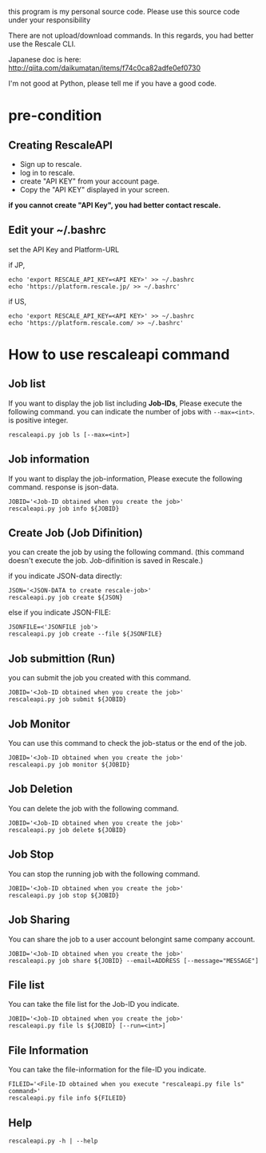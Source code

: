 this program is my personal source code.
Please use this source code under your responsibility

There are not upload/download commands.
In this regards, you had better use the Rescale CLI.

Japanese doc is here:
http://qiita.com/daikumatan/items/f74c0ca82adfe0ef0730

I'm not good at Python, please tell me if you have a good code.

pre-condition
=======================

## Creating RescaleAPI


- Sign up to rescale.
- log in to rescale.
- create "API KEY" from your account page.
- Copy the "API KEY" displayed in your screen.

**if you cannot create "API Key", you had better contact rescale.**

## Edit your ~/.bashrc

set the API Key and Platform-URL

if JP,

```bash:.bashrc
echo 'export RESCALE_API_KEY=<API KEY>' >> ~/.bashrc
echo 'https://platform.rescale.jp/ >> ~/.bashrc'
```

if US,

```bash:.bashrc
echo 'export RESCALE_API_KEY=<API KEY>' >> ~/.bashrc
echo 'https://platform.rescale.com/ >> ~/.bashrc'
```

How to use rescaleapi command
=====================================

Job list
-----------

If you want to display the job list including **Job-IDs**, Please execute the following command. you can indicate the number of jobs with `--max=<int>`. <int> is positive integer.

```bash:command
rescaleapi.py job ls [--max=<int>]
```

Job information
-----------------


If you want to display the job-information, Please execute the following command. response is json-data.


```bash:command
JOBID='<Job-ID obtained when you create the job>'
rescaleapi.py job info ${JOBID}
```

Create Job (Job Difinition)
------------------------------

you can create the job by using the following command.
(this command doesn't execute the job. Job-difinition is saved in Rescale.)


if you indicate JSON-data directly:

```bash:command
JSON='<JSON-DATA to create rescale-job>'
rescaleapi.py job create ${JSON}
```

else if you indicate JSON-FILE:

```bash:command
JSONFILE=<'JSONFILE job'>
rescaleapi.py job create --file ${JSONFILE}
```

Job submittion (Run)
------------------------------

you can submit the job you created with this command.

```bash:command
JOBID='<Job-ID obtained when you create the job>'
rescaleapi.py job submit ${JOBID}
```

Job Monitor
------------------------------

You can use this command to check the job-status or the end of the job.

```bash:command
JOBID='<Job-ID obtained when you create the job>'
rescaleapi.py job monitor ${JOBID}
```

Job Deletion
------------------------------

You can delete the job with the following command.

```bash:command
JOBID='<Job-ID obtained when you create the job>'
rescaleapi.py job delete ${JOBID}
```

Job Stop
------------------------------

You can stop the running job with the following command.

```bash:command
JOBID='<Job-ID obtained when you create the job>'
rescaleapi.py job stop ${JOBID}
```

Job Sharing
------------------------------

You can share the job to a user account belongint same company account.

```bash:command
JOBID='<Job-ID obtained when you create the job>'
rescaleapi.py job share ${JOBID} --email=ADDRESS [--message="MESSAGE"]
```

File list
---------------------------------

You can take the file list for the Job-ID you indicate.

```bash:command
JOBID='<Job-ID obtained when you create the job>'
rescaleapi.py file ls ${JOBID} [--run=<int>]
```

File Information
---------------------------------

You can take the file-information for the file-ID you indicate.

```bash:command
FILEID='<File-ID obtained when you execute "rescaleapi.py file ls" command>'
rescaleapi.py file info ${FILEID}
```

Help
---------------------------------

```bash:command
rescaleapi.py -h | --help
```
